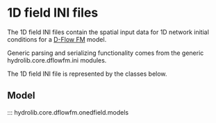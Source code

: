 # 1D field INI files
The 1D field INI files contain the spatial input data for 1D network initial conditions
for a [D-Flow FM](../glossary.md#d-flow-fm) model.

Generic parsing and serializing functionality comes from the generic hydrolib.core.dflowfm.ini modules.

The 1D field INI file is represented by the classes below.

## Model
::: hydrolib.core.dflowfm.onedfield.models